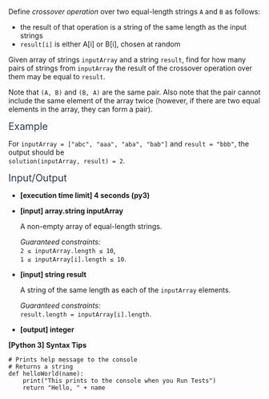 <p>Define <em>crossover operation</em> over two equal-length strings <code>A</code> and <code>B</code> as follows:</p>
<ul>
<li>the result of that operation is a string of the same length as the input strings</li>
<li><code>result[i]</code> is either A[i] or B[i], chosen at random</li>
</ul>
<p>Given array of strings <code>inputArray</code> and a string <code>result</code>, find for how many pairs of strings from <code>inputArray</code> the result of the crossover operation over them may be equal to <code>result</code>.</p>
<p>Note that <code>(A, B)</code> and <code>(B, A)</code> are the same pair. Also note that the pair cannot include the same element of the array twice (however, if there are two equal elements in the array, they can form a pair).</p>
<p><span class="markdown--header" style="color:#2b3b52;font-size:1.4em">Example</span></p>
<p>For <code>inputArray = ["abc", "aaa", "aba", "bab"]</code> and <code>result = "bbb"</code>, the output should be<br />
<code>solution(inputArray, result) = 2</code>.</p>
<p><span class="markdown--header" style="color:#2b3b52;font-size:1.4em">Input/Output</span></p>
<ul>
<li>
<p><strong>[execution time limit] 4 seconds (py3)</strong></p>
</li>
<li>
<p><strong>[input] array.string inputArray</strong></p>
<p>A non-empty array of equal-length strings.</p>
<p><em>Guaranteed constraints:</em><br />
<code>2 ≤ inputArray.length ≤ 10</code>,<br />
<code>1 ≤ inputArray[i].length ≤ 10</code>.</p>
</li>
<li>
<p><strong>[input] string result</strong></p>
<p>A string of the same length as each of the <code>inputArray</code> elements.</p>
<p><em>Guaranteed constraints:</em><br />
<code>result.length = inputArray[i].length</code>.</p>
</li>
<li>
<p><strong>[output] integer</strong></p>
</li>
</ul>
<p><strong>[Python 3] Syntax Tips</strong></p>
<pre><code class="language-python"><span class="hljs-comment"># Prints help message to the console</span>
<span class="hljs-comment"># Returns a string</span>
<span class="hljs-keyword">def</span> <span class="hljs-title function_">helloWorld</span>(<span class="hljs-params">name</span>):
    <span class="hljs-built_in">print</span>(<span class="hljs-string">"This prints to the console when you Run Tests"</span>)
    <span class="hljs-keyword">return</span> <span class="hljs-string">"Hello, "</span> + name

</code></pre>
